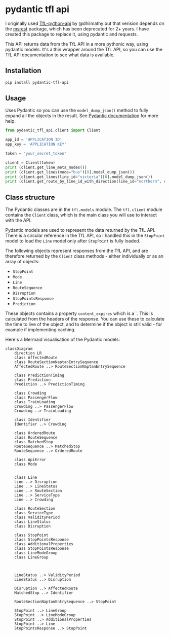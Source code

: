 # pydantic tfl api

I originally used [TfL-python-api](https://github.com/dhilmathy/TfL-python-api) by @dhilmathy but that verision depends on the [msrest](https://github.com/Azure/msrest-for-python) package, which has been deprecated for 2+ years. I have created this package to replace it, using pydantic and requests.

This API returns data from the TfL API in a more pythonic way, using pydantic models. It's a thin wrapper around the TfL API, so you can use the TfL API documentation to see what data is available.

## Installation

```bash
pip install pydantic-tfl-api
```

## Usage

Uses Pydantic so you can use the `model_dump_json()` method to fully expand all the objects in the result. See [Pydantic documentation](https://docs.pydantic.dev/latest/) for more help.

```python
from pydantic_tfl_api.client import Client

app_id = 'APPLICATION ID'
app_key = 'APPLICATION KEY'

token = "your_secret_token"

client = Client(token)
print (client.get_line_meta_modes())
print (client.get_lines(mode="bus")[0].model_dump_json())
print (client.get_lines(line_id="victoria")[0].model_dump_json())
print (client.get_route_by_line_id_with_direction(line_id="northern", direction="all").model_dump_json())
```
## Class structure

The Pydantic classes are in the `tfl.models` module. The `tfl.client` module contains the `Client` class, which is the main class you will use to interact with the API.

Pydantic models are used to represent the data returned by the TfL API. There is a circular reference in the TfL API, so I handled this in the `StopPoint` model to load the `Line` model only after `StopPoint` is fully loaded.

The following objects represent responses from the TfL API, and are therefore returned by the `Client` class methods - either individually or as an array of objects:

- `StopPoint`
- `Mode`
- `Line`
- `RouteSequence`
- `Disruption`
- `StopPointsResponse`
- `Prediction`

These objects contains a property `content_expires` which is a `. This is calculated from the headers of the response. You can use these to calculate the time to live of the object, and to determine if the object is still valid - for example if implementing caching.

Here's a Mermaid visualisation of the Pydantic models:

```mermaid
classDiagram
    direction LR
    class AffectedRoute
    class RouteSectionNaptanEntrySequence
    AffectedRoute ..> RouteSectionNaptanEntrySequence

    class PredictionTiming
    class Prediction
    Prediction ..> PredictionTiming 

    class Crowding
    class PassengerFlow
    class TrainLoading
    Crowding ..> PassengerFlow
    Crowding ..> TrainLoading

    class Identifier
    Identifier ..> Crowding

    class OrderedRoute
    class RouteSequence
    class MatchedStop
    RouteSequence ..> MatchedStop
    RouteSequence ..> OrderedRoute

    class ApiError
    class Mode


    class Line
    Line ..> Disruption
    Line ..> LineStatus
    Line ..> RouteSection
    Line ..> ServiceType
    Line ..> Crowding

    class RouteSection
    class ServiceType
    class ValidityPeriod
    class LineStatus
    class Disruption

    class StopPoint
    class StopPointsResponse
    class AdditionalProperties
    class StopPointsResponse
    class LineModeGroup
    class LineGroup



    LineStatus ..> ValidityPeriod
    LineStatus ..> Disruption

    Disruption ..> AffectedRoute
    MatchedStop ..> Identifier 

    RouteSectionNaptanEntrySequence ..> StopPoint

    StopPoint ..> LineGroup
    StopPoint ..> LineModeGroup
    StopPoint ..> AdditionalProperties
    StopPoint ..> Line
    StopPointsResponse ..> StopPoint


```